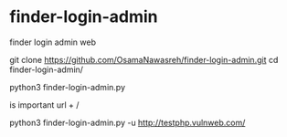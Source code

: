 # finder-login-admin
finder login admin web

git clone https://github.com/OsamaNawasreh/finder-login-admin.git
cd finder-login-admin/

python3  finder-login-admin.py

is important   url + /

python3 finder-login-admin.py -u http://testphp.vulnweb.com/
